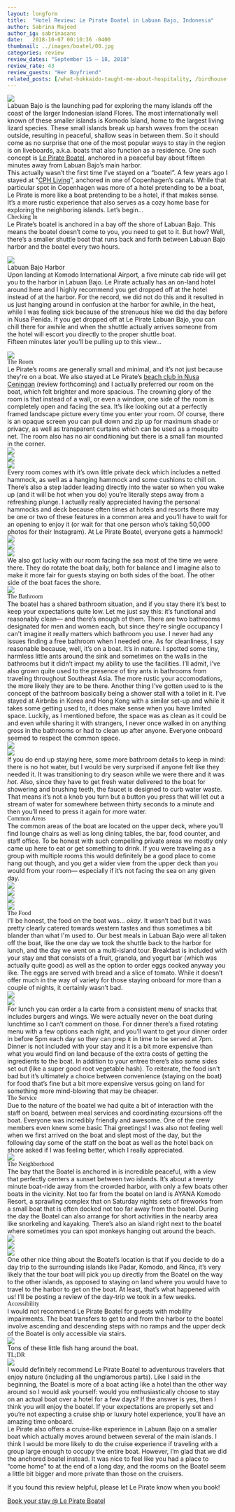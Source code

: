 ```yaml
---
layout: longform
title:  "Hotel Review: Le Pirate Boatel in Labuan Bajo, Indonesia"
author: Sabrina Majeed
author_ig: sabrinasans
date:   2018-10-07 00:10:36 -0400
thumbnail: ../images/boatel/00.jpg
categories: review
review_dates: "September 15 — 18, 2018"
review_rate: 43
review_guests: "Her Boyfriend"
related_posts: [/what-hokkaido-taught-me-about-hospitality, /birdhouse-el-nido-review]
---
```


<img class="mt4-ns mt3 mb4-ns mb3" src="/images/boatel/00.jpg">

<p class="pb3 f4" style="max-width: 650px; margin: auto;">
Labuan Bajo is the launching pad for exploring the many islands off the coast of the larger Indonesian island Flores. The most internationally well known of these smaller islands is Komodo Island, home to the largest living lizard species. These small islands break up harsh waves from the ocean outside, resulting in peaceful, shallow seas in between them. So it should come as no surprise that one of the most popular ways to stay in the region is on liveboards, a.k.a. boats that also function as a residence. One such concept is <a href="https://lepirate.com/boatel/" target="new">Le Pirate Boatel</a>, anchored in a peaceful bay about fifteen minutes away from Labuan Bajo’s main harbor.</p>

<p class="pb4-ns pb3" style="max-width: 650px; margin: auto;">
This actually wasn’t the first time I’ve stayed on a “boatel”. A few years ago I stayed at "<a href="https://www.booking.com/hotel/dk/cphliving.en.html?aid=1452227" target="new">CPH Living</a>”, anchored in one of Copenhagen’s canals. While that particular spot in Copenhagen was more of a hotel pretending to be a boat, Le Pirate is more like a boat pretending to be a hotel, if that makes sense. It’s a more rustic experience that also serves as a cozy home base for exploring the neighboring islands. Let’s begin…</p>


<p class="f3 pb2" style="max-width: 650px; margin: auto; font-family: 'Gilroy-ExtraBold';">Checking In</p>

<p class="pb3" style="max-width: 650px; margin: auto;">
Le Pirate’s boatel is anchored in a bay off the shore of Labuan Bajo. This means the boatel doesn’t come to you, you need to get to it. But how? Well, there’s a smaller shuttle boat that runs back and forth between Labuan Bajo harbor and the boatel every two hours.<p>

<div class="fl w-100 mb1 mb2-ns">
<img src="../images/boatel/02.jpg">
</div>
<p class="f7 pb3" style="max-width: 650px; margin: auto;">
Labuan Bajo Harbor</p>

<p class="pb3" style="max-width: 650px; margin: auto;">
Upon landing at Komodo International Airport, a five minute cab ride will get you to the harbor in Labuan Bajo. Le Pirate actually has an on-land hotel around here and I highly recommend you get dropped off at the hotel instead of at the harbor. For the record, we did not do this and it resulted in us just hanging around in confusion at the harbor for awhile, in the heat, while I was feeling sick because of the strenuous hike we did the day before in Nusa Penida. If you get dropped off at Le Pirate Labuan Bajo, you can chill there for awhile and when the shuttle actually arrives someone from the hotel will escort you directly to the proper shuttle boat. </p>

<p class="pb3" style="max-width: 650px; margin: auto;">
Fifteen minutes later you’ll be pulling up to this view… <p>

<div class="fl w-100 mb3 mb4-ns">
<img src="../images/boatel/03.jpg">
</div>

<p id="anchor" class="f3 pb2" style="max-width: 650px; margin: auto; font-family: 'Gilroy-ExtraBold';">The Room</p>

<p class="pb3 pb4-ns" style="max-width: 650px; margin: auto;">
Le Pirate’s rooms are generally small and minimal, and it’s not just because they're on a boat. We also stayed at Le Pirate’s <a href="https://www.agoda.com/partners/partnersearch.aspx?pcs=1&cid=1801609&hid=487581" target="new">beach club in Nusa Ceningan</a> (review forthcoming) and I actually preferred our room on the boat, which felt brighter and more spacious. The crowning glory of the room is that instead of a wall, or even a window, one side of the room is completely open and facing the sea. It’s like looking out at a perfectly framed landscape picture every time you enter your room. Of course, there is an opaque screen you can pull down and zip up for maximum shade or privacy, as well as transparent curtains which can be used as a mosquito net. The room also has no air conditioning but there is a small fan mounted in the corner.</p>

<div class="fl w-100 mb1 mb2-ns">
<img src="../images/boatel/04.jpg">
</div>
<div class="fl w-100 w-50-ns pr1-ns mb1 mb-ns">
<img src="../images/boatel/05.jpg">
</div>
<div class="fl w-100 w-50-ns pl1-ns mb3 mb4-ns">
<img src="../images/boatel/06.jpg">
</div>

<p class="pb4-ns pb3" style="max-width: 650px; margin: auto;">
Every room comes with it’s own little private deck which includes a netted hammock, as well as a hanging hammock and some cushions to chill on. There’s also a step ladder leading directly into the water so when you wake up (and it will be hot when you do) you’re literally steps away from a refreshing plunge. I actually really appreciated having the personal hammocks and deck because often times at hotels and resorts there may be one or two of these features in a common area and you’ll have to wait for an opening to enjoy it (or wait for that one person who’s taking 50,000 photos for their Instagram). At Le Pirate Boatel, everyone gets a hammock!</p>

<div class="fl w-100 mb1 mb2-ns">
<img src="../images/boatel/07.jpg">
</div>
<div class="fl w-100 w-50-ns pr1-ns mb1 mb2-ns">
<img src="../images/boatel/09.jpg">
</div>
<div class="fl w-100 w-50-ns pl1-ns mb3 mb4-ns">
<img src="../images/boatel/10.jpg">
</div>


<p class="pb4-ns pb3" style="max-width: 650px; margin: auto;">
We also got lucky with our room facing the sea most of the time we were there. They do rotate the boat daily, both for balance and I imagine also to make it more fair for guests staying on both sides of the boat. The other side of the boat faces the shore.</p>

<div class="fl w-100 mb3 mb4-ns">
<img src="../images/boatel/11.jpg">
</div>

<p class="f3 pb2" style="max-width: 650px; margin: auto; font-family: 'Gilroy-ExtraBold';">The Bathroom</p>

<p class="pb4-ns pb3" style="max-width: 650px; margin: auto;">The boatel has a shared bathroom situation, and if you stay there it’s best to keep your expectations quite low. Let me just say this: it’s functional and reasonably clean— and there’s enough of them. There are two bathrooms designated for men and women each, but since they're single occupancy I can't imagine it really matters which bathroom you use. I never had any issues finding a free bathroom when I needed one. As for cleanliness, I say reasonable because, well, it’s on a boat. It’s in nature. I spotted some tiny, harmless little ants around the sink and sometimes on the walls in the bathrooms but it didn’t impact my ability to use the facilities. I’ll admit, I’ve also grown quite used to the presence of tiny ants in bathrooms from traveling throughout Southeast Asia. The more rustic your accomodations, the more likely they are to be there. Another thing I’ve gotten used to is the concept of the bathroom basically being a shower stall with a toilet in it. I’ve stayed at Airbnbs in Korea and Hong Kong with a similar set-up and while it takes some getting used to, it does make sense when you have limited space. Luckily, as I mentioned before, the space was as clean as it could be and even while sharing it with strangers, I never once walked in on anything gross in the bathrooms or had to clean up after anyone. Everyone onboard seemed to respect the common space.</p>

<div class="fl w-100 w-50-ns pr1-ns mb1 mb0-ns">
<img src="../images/boatel/12.jpg">
</div>
<div class="fl w-100 w-50-ns pl1-ns mb3 mb4-ns">
<img src="../images/boatel/13.jpg">
</div>

<p class="pb4-ns pb3" style="max-width: 650px; margin: auto;">
If you do end up staying here, some more bathroom details to keep in mind: there is no hot water, but I would be very surprised if anyone felt like they needed it. It was transitioning to dry season while we were there and it was <i>hot</i>. Also, since they have to get fresh water delivered to the boat for showering and brushing teeth, the faucet is designed to curb water waste. That means it’s not a knob you turn but a button you press that will let out a stream of water for somewhere between thirty seconds to a minute and then you’ll need to press it again for more water.</p>

<p class="f3 pb2" style="max-width: 650px; margin: auto; font-family: 'Gilroy-ExtraBold';">Common Areas</p>

<p class="pb3 pb4-ns" style="max-width: 650px; margin: auto;">The common areas of the boat are located on the upper deck, where you’ll find lounge chairs as well as long dining tables, the bar, food counter, and staff office. To be honest with such compelling private areas we mostly only came up here to eat or get something to drink. If you were traveling as a group with multiple rooms this would definitely be a good place to come hang out though, and you get a wider view from the upper deck than you would from your room— especially if it’s not facing the sea on any given day.</p>

<div class="fl w-100 mb1 mb2-ns">
<img src="../images/boatel/14.jpg">
</div>
<div class="fl w-100 w-50-ns pr1-ns mb1 mb2-ns">
<img src="../images/boatel/15.jpg">
</div>
<div class="fl w-100 w-50-ns pl1-ns mb1 mb2-ns">
<img src="../images/boatel/16.jpg">
</div>
<div class="fl w-100 mb3 mb4-ns">
<img src="../images/boatel/17.jpg">
</div>

<p class="f3 pb2" style="max-width: 650px; margin: auto; font-family: 'Gilroy-ExtraBold';">The Food</p>

<p class="pb4-ns pb3" style="max-width: 650px; margin: auto;">
I’ll be honest, the food on the boat was… <i>okay</i>. It wasn’t bad but it was pretty clearly catered towards western tastes and thus sometimes a bit blander than what I'm used to. Our best meals in Labuan Bajo were all taken off the boat, like the one day we took the shuttle back to the harbor for lunch, and the day we went on a multi-island tour. Breakfast is included with your stay and that consists of a fruit, granola, and yogurt bar (which was actually quite good) as well as the option to order eggs cooked anyway you like. The eggs are served with bread and a slice of tomato. While it doesn’t offer much in the way of variety for those staying onboard for more than a couple of nights, it certainly wasn’t bad.</p>

<div class="fl w-100 w-50-ns pr1-ns mb1 mb0-ns">
<img src="../images/boatel/18.jpg">
</div>
<div class="fl w-100 w-50-ns pl1-ns mb3 mb4-ns">
<img src="../images/boatel/19.jpg">
</div>

<p class="pb4-ns pb3" style="max-width: 650px; margin: auto;">
For lunch you can order a la carte from a consistent menu of snacks that includes burgers and wings. We were actually never on the boat during lunchtime so I can’t comment on those. For dinner there’s a fixed rotating menu with a few options each night, and you’ll want to get your dinner order in before 5pm each day so they can prep it in time to be served at 7pm. Dinner is not included with your stay and it is a bit more expensive than what you would find on land because of the extra costs of getting the ingredients to the boat. In addition to your entree there’s also some sides set out (like a super good root vegetable hash). To reiterate, the food isn't bad but it’s ultimately a choice between convenience (staying on the boat) for food that’s fine but a bit more expensive versus going on land for something more mind-blowing that may be cheaper. </p>


<p class="f3 pb2" style="max-width: 650px; margin: auto; font-family: 'Gilroy-ExtraBold';">The Service</p>

<p class="pb3 pb4-ns" style="max-width: 650px; margin: auto;">Due to the nature of the boatel we had quite a bit of interaction with the staff on board, between meal services and coordinating excursions off the boat. Everyone was incredibly friendly and awesome. One of the crew members even knew some basic Thai greetings! I was also not feeling well when we first arrived on the boat and slept most of the day, but the following day some of the staff on the boat as well as the hotel back on shore asked if I was feeling better, which I really appreciated.</p>

<div class="fl w-100 mb3 mb4-ns">
<img src="../images/boatel/20.jpg">
</div>

<p class="f3 pb2" style="max-width: 650px; margin: auto; font-family: 'Gilroy-ExtraBold';">The Neighborhood</p>

<p class="pb3 pb4-ns" style="max-width: 650px; margin: auto;">
The bay that the Boatel is anchored in is incredible peaceful, with a view that perfectly centers a sunset between two islands. It’s about a twenty minute boat-ride away from the crowded harbor, with only a few boats other boats in the vicinity. Not too far from the boatel on land is AYANA Komodo Resort, a sprawling complex that on Saturday nights sets of fireworks from a small boat that is often docked not too far away from the boatel. During the day the Boatel can also arrange for short activities in the nearby area like snorkeling and kayaking. There’s also an island right next to the boatel where sometimes you can spot monkeys hanging out around the beach.</p>


<div class="fl w-100 w-50-ns pr1-ns mb1 mb2-ns">
<img src="../images/boatel/22.jpg">
</div>
<div class="fl w-100 w-50-ns pl1-ns mb1 mb2-ns">
<img src="../images/boatel/23.jpg">
</div>
<div class="fl w-100 mb3 mb4-ns">
<img src="../images/boatel/01.jpg">
</div>

<p class="pb3 pb4-ns" style="max-width: 650px; margin: auto;">
One other nice thing about the Boatel’s location is that if you decide to do a day trip to the surrounding islands like Padar, Komodo, and Rinca, it’s very likely that the tour boat will pick you up directly from the Boatel on the way to the other islands, as opposed to staying on land where you would have to travel to the harbor to get on the boat. At least, that’s what happened with us! I’ll be posting a review of the day-trip we took in a few weeks.</p>

<p class="f3 pb2" style="max-width: 650px; margin: auto; font-family: 'Gilroy-ExtraBold';">Accessibility</p>

<p class="pb4" style="max-width: 650px; margin: auto;">
I would not recommend Le Pirate Boatel for guests with mobility impairments. The boat transfers to get to and from the harbor to the boatel involve ascending and descending steps with no ramps and the upper deck of the Boatel is only accessible via stairs.</p>

<div class="fl w-100 mb1 mb2-ns">
<img src="../images/boatel/24.jpg">
</div>
<p class="f7 pb3 pb4-ns" style="max-width: 650px; margin: auto;">
Tons of these little fish hang around the boat.</p>

<p class="f3 pb2" style="max-width: 650px; margin: auto; font-family: 'Gilroy-ExtraBold';">TL;DR</p>

<div class="fl w-100 mb3 mb4-ns">
<img src="../images/boatel/21.jpg">
</div>

<p class="pb3" style="max-width: 650px; margin: auto;">
I would definitely recommend Le Pirate Boatel to adventurous travelers that enjoy nature (including all the unglamorous parts). Like I said in the beginning, the Boatel is more of a boat acting like a hotel than the other way around so I would ask yourself: would you enthusiastically choose to stay on an actual boat over a hotel for a few days? If the answer is yes, then I think you will enjoy the boatel. If your expectations are properly set and you’re not expecting a cruise ship or luxury hotel experience, you’ll have an amazing time onboard.</p>

<p class="pb3" style="max-width: 650px; margin: auto;">
Le Pirate also offers a cruise-like experience in Labuan Bajo on a smaller boat which actually moves around between several of the main islands. I think I would be more likely to do the cruise experience if traveling with a group large enough to occupy the entire boat. However, I’m glad that we did the anchored boatel instead. It was nice to feel like you had a place to “come home” to at the end of a long day, and the rooms on the Boatel seem a little bit bigger and more private than those on the cruisers.</p>

<div class="tc tl-ns" style="max-width: 650px; margin: auto;">
<p class="lh-copy">If you found this review helpful, please let Le Pirate know when you book!</p>
<a target="_blank" class="f5 link ba bw1 ph3 pv2 mb2 dib orange" href="https://lepirate.com/boatel/" target="new">Book your stay @ Le Pirate Boatel</a>
</div>
